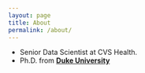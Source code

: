 ```yaml
---
layout: page
title: About
permalink: /about/
---
```


+ Senior Data Scientist at CVS Health.
+ Ph.D. from **[Duke University](https://www.duke.edu/)**


